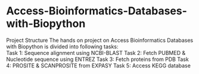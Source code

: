 # Access-Bioinformatics-Databases-with-Biopython
Project Structure The hands on project on Access Bioinformatics Databases with Biopython is divided into following tasks:  
Task 1: Sequence alignment using NCBI-BLAST 
Task 2: Fetch PUBMED &amp; Nucleotide sequence using ENTREZ 
Task 3: Fetch proteins from PDB 
Task 4: PROSITE &amp; SCANPROSITE from EXPASY 
Task 5: Access KEGG database
